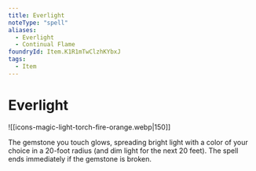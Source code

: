 ```yaml
---
title: Everlight
noteType: "spell"
aliases:
  - Everlight
  - Continual Flame
foundryId: Item.K1R1mTwClzhKYbxJ
tags:
  - Item
---
```


# Everlight
![[icons-magic-light-torch-fire-orange.webp|150]]

The gemstone you touch glows, spreading bright light with a color of your choice in a 20-foot radius (and dim light for the next 20 feet). The spell ends immediately if the gemstone is broken.
